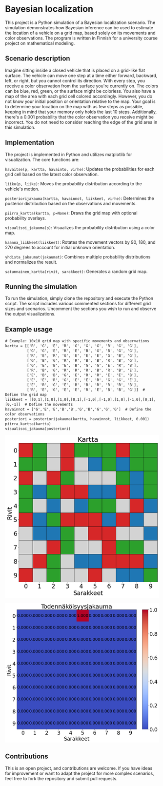 # Bayesian localization
This project is a Python simulation of a Bayesian localization scenario. The simulation demonstrates how Bayesian inference can be used to estimate the location of a vehicle on a grid map, based solely on its movements and color observations. The program is written in Finnish for a university course project on mathematical modeling.

## Scenario description
Imagine sitting inside a closed vehicle that is placed on a grid-like flat surface. The vehicle can move one step at a time either forward, backward, left, or right, but you cannot control its direction. With every step, you receive a color observation from the surface you're currently on. The colors can be blue, red, green, or the surface might be colorless. You also have a map of the area with each grid cell colored accordingly. However, you do not know your initial position or orientation relative to the map. Your goal is to determine your location on the map with as few steps as possible, keeping in mind that your memory only holds the last 10 steps. Additionally, there's a 0.001 probability that the color observation you receive might be incorrect. You do not need to consider reaching the edge of the grid area in this simulation.

## Implementation
The project is implemented in Python and utilizes matplotlib for visualization. The core functions are:

`havaitse(p, kartta, havainto, virhe)`: Updates the probabilities for each grid cell based on the latest color observation.

`liiku(p, liike)`: Moves the probability distribution according to the vehicle's motion.

`posteriorijakauma(kartta, havainnot, liikkeet, virhe)`: Determines the posterior distribution based on the observations and movements.

`piirra_kartta(kartta, p=None)`: Draws the grid map with optional probability overlays.

`visualisoi_jakauma(p)`: Visualizes the probability distribution using a color map.

`kaanna_liikkeet(liikkeet)`: Rotates the movement vectors by 90, 180, and 270 degrees to account for initial unknown orientation.

`yhdista_jakaumat(jakaumat)`: Combines multiple probability distributions and normalizes the result.

`satunnainen_kartta(rivit, sarakkeet)`: Generates a random grid map.

## Running the simulation
To run the simulation, simply clone the repository and execute the Python script. The script includes various commented sections for different grid sizes and scenarios. Uncomment the sections you wish to run and observe the output visualizations.

## Example usage
```
# Example: 10x10 grid map with specific movements and observations
kartta = [['R', 'G', 'E', 'R', 'G', 'G', 'G', 'R', 'G', 'G'],
          ['G', 'G', 'E', 'R', 'E', 'B', 'G', 'B', 'G', 'G'],
          ['R', 'E', 'R', 'G', 'E', 'E', 'E', 'G', 'B', 'G'],
          ['G', 'B', 'G', 'R', 'R', 'B', 'B', 'R', 'B', 'G'],
          ['G', 'E', 'B', 'E', 'B', 'G', 'G', 'E', 'R', 'B'],
          ['R', 'B', 'G', 'R', 'R', 'R', 'B', 'R', 'B', 'E'],
          ['E', 'B', 'B', 'G', 'E', 'R', 'R', 'E', 'E', 'B'],
          ['E', 'E', 'R', 'G', 'E', 'E', 'R', 'G', 'G', 'E'],
          ['E', 'R', 'G', 'E', 'B', 'B', 'R', 'R', 'R', 'B'],
          ['R', 'E', 'G', 'E', 'E', 'R', 'E', 'B', 'B', 'G']]  # Define the grid map
liikkeet = [[0,1],[1,0],[1,0],[0,1],[-1,0],[-1,0],[1,0],[-1,0],[0,1],[0,-1]]  # Define the movements
havainnot = ['G','E','E','B','B','G','B','G','G','G']  # Define the color observations
posteriori = posteriorijakauma(kartta, havainnot, liikkeet, 0.001)
piirra_kartta(kartta)
visualisoi_jakauma(posteriori)
```

![](10x10kartta.png)

![](10x10tn10h.png)

## Contributions
This is an open project, and contributions are welcome. If you have ideas for improvement or want to adapt the project for more complex scenarios, feel free to fork the repository and submit pull requests.
